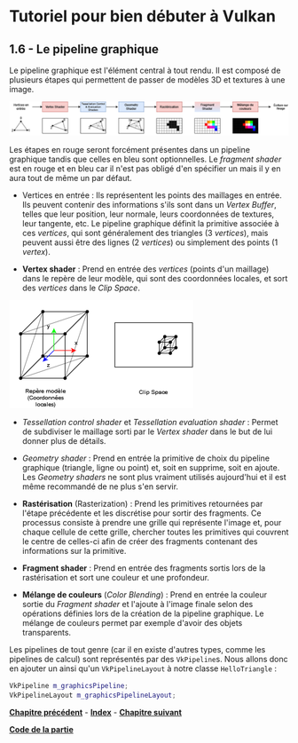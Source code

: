 # Tutoriel pour bien débuter à Vulkan
## 1.6 - Le pipeline graphique

Le pipeline graphique est l'élément central à tout rendu. Il est composé de plusieurs étapes qui permettent de passer de modèles 3D et textures à une image.

![Pipeline graphique](images/pipeline_graphique.png)

Les étapes en rouge seront forcément présentes dans un pipeline graphique tandis que celles en bleu sont optionnelles. Le *fragment shader* est en rouge et en bleu car il n'est pas obligé d'en spécifier un mais il y en aura tout de même un par défaut.

- Vertices en entrée : Ils représentent les points des maillages en entrée. Ils peuvent contenir des informations s'ils sont dans un *Vertex Buffer*, telles que leur position, leur normale, leurs coordonnées de textures, leur tangente, etc. Le pipeline graphique définit la primitive associée à ces *vertices*, qui sont généralement des triangles (3 *vertices*), mais peuvent aussi être des lignes (2 *vertices*) ou simplement des points (1 *vertex*).

- **Vertex shader** : Prend en entrée des *vertices* (points d'un maillage) dans le repère de leur modèle, qui sont des coordonnées locales, et sort des *vertices* dans le *Clip Space*.

![Repère modèle et clip space](images/repere_modele_clip.png)

- *Tessellation control shader* et *Tessellation evaluation shader* : Permet de subdiviser le maillage sorti par le *Vertex shader* dans le but de lui donner plus de détails.

- *Geometry shader* : Prend en entrée la primitive de choix du pipeline graphique (triangle, ligne ou point) et, soit en supprime, soit en ajoute. Les *Geometry shaders* ne sont plus vraiment utilisés aujourd'hui et il est même recommandé de ne plus s'en servir.

- **Rastérisation** (Rasterization) : Prend les primitives retournées par l'étape précédente et les discrétise pour sortir des fragments. Ce processus consiste à prendre une grille qui représente l'image et, pour chaque cellule de cette grille, chercher toutes les primitives qui couvrent le centre de celles-ci afin de créer des fragments contenant des informations sur la primitive.

- **Fragment shader** : Prend en entrée des fragments sortis lors de la rastérisation et sort une couleur et une profondeur.

- **Mélange de couleurs** (*Color Blending*) : Prend en entrée la couleur sortie du *Fragment shader* et l'ajoute à l'image finale selon des opérations définies lors de la création de la pipeline graphique. Le mélange de couleurs permet par exemple d'avoir des objets transparents.

Les pipelines de tout genre (car il en existe d'autres types, comme les pipelines de calcul) sont représentés par des ``VkPipeline``s. Nous allons donc en ajouter un ainsi qu'un ``VkPipelineLayout`` à notre classe ``HelloTriangle`` :

```CPP
VkPipeline m_graphicsPipeline;
VkPipelineLayout m_graphicsPipelineLayout;
```

[**Chapitre précédent**](5.md) - [**Index**](../index.md) - [**Chapitre suivant**](6/1.md)

[**Code de la partie**](https://github.com/ZaOniRinku/TutorielVulkanFR/tree/partie1/6)